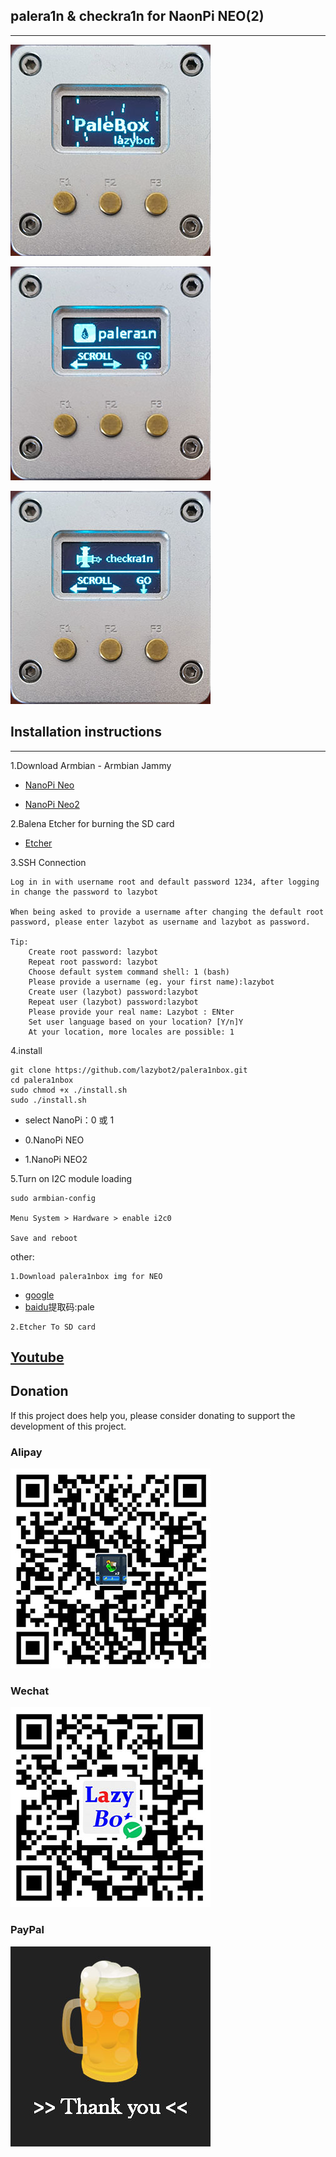 
## palera1n & checkra1n for NaonPi NEO(2)
---

![xml](doc/palebox.jpg)

![xml](doc/palebox1.jpg)

![xml](doc/palebox2.jpg)

## Installation instructions
---    

1.Download Armbian - Armbian Jammy
-   [NanoPi Neo](https://www.armbian.com/nanopi-neo/)
   
-   [NanoPi Neo2](https://www.armbian.com/nanopi-neo-2/)

2.Balena Etcher for burning the SD card

-   [Etcher](https://etcher.balena.io/)

3.SSH Connection

    Log in in with username root and default password 1234, after logging in change the password to lazybot

    When being asked to provide a username after changing the default root password, please enter lazybot as username and lazybot as password.

    Tip:
        Create root password: lazybot
        Repeat root password: lazybot
        Choose default system command shell: 1 (bash)
        Please provide a username (eg. your first name):lazybot
        Create user (lazybot) password:lazybot
        Repeat user (lazybot) password:lazybot
        Please provide your real name: Lazybot : ENter
        Set user language based on your location? [Y/n]Y
        At your location, more locales are possible: 1 

4.install

    git clone https://github.com/lazybot2/palera1nbox.git
    cd palera1nbox
    sudo chmod +x ./install.sh
    sudo ./install.sh

-   select NanoPi：0 或 1

-   0.NanoPi NEO
-   1.NanoPi NEO2

5.Turn on I2C module loading

    sudo armbian-config

    Menu System > Hardware > enable i2c0

    Save and reboot


other:

	1.Download palera1nbox img for NEO
   -  [google](https://drive.google.com/drive/folders/1dJ0MHaLiGA3qyHK-HXtDJz3COD-yDQUt?usp=sharing)
   -  [baidu](https://pan.baidu.com/s/1f2OXmuxMFKDYLtpCGV_NSw)提取码:pale

	2.Etcher To SD card

## [Youtube](https://www.youtube.com/playlist?list=PLv2ojzLXyelMOqk1nPhixQuGTWQnM8f3E)

## Donation

If this project does help you, please consider donating to support the development of this project.

### Alipay

![alipay](doc/alipay.jpg)

### Wechat

![wechat](doc/wechat.jpg)

### PayPal

<a href="https://www.paypal.com/paypalme/szyato"><img src="./doc/Paypal.jpg"></a>

